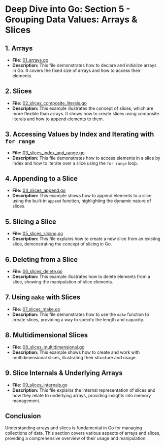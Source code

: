 # **Deep Dive into Go: Section 5 - Grouping Data Values: Arrays & Slices**

## **1. Arrays**
- **File:** [01_arrays.go](grouping_data_values_arrays_slices/01_arrays.go)  
- **Description:** This file demonstrates how to declare and initialize arrays in Go. It covers the fixed size of arrays and how to access their elements.

## **2. Slices**
- **File:** [02_slices_composite_literals.go](grouping_data_values_arrays_slices/02_slices_composite_literals.go)  
- **Description:** This example illustrates the concept of slices, which are more flexible than arrays. It shows how to create slices using composite literals and how to append elements to them.

## **3. Accessing Values by Index and Iterating with `for range`**
- **File:** [03_slices_index_and_range.go](grouping_data_values_arrays_slices/03_slices_index_and_range.go)  
- **Description:** This file demonstrates how to access elements in a slice by index and how to iterate over a slice using the `for range` loop.

## **4. Appending to a Slice**
- **File:** [04_slices_append.go](grouping_data_values_arrays_slices/04_slices_append.go)  
- **Description:** This example shows how to append elements to a slice using the built-in `append` function, highlighting the dynamic nature of slices.

## **5. Slicing a Slice**
- **File:** [05_slices_slicing.go](grouping_data_values_arrays_slices/05_slices_slicing.go)  
- **Description:** This file explains how to create a new slice from an existing slice, demonstrating the concept of slicing in Go.

## **6. Deleting from a Slice**
- **File:** [06_slices_delete.go](grouping_data_values_arrays_slices/06_slices_delete.go)  
- **Description:** This example illustrates how to delete elements from a slice, showing the manipulation of slice elements.

## **7. Using `make` with Slices**
- **File:** [07_slices_make.go](grouping_data_values_arrays_slices/07_slices_make.go)  
- **Description:** This file demonstrates how to use the `make` function to create slices, providing a way to specify the length and capacity.

## **8. Multidimensional Slices**
- **File:** [08_slices_multidimensional.go](grouping_data_values_arrays_slices/08_slices_multidimensional.go)  
- **Description:** This example shows how to create and work with multidimensional slices, illustrating their structure and usage.

## **9. Slice Internals & Underlying Arrays**
- **File:** [09_slices_internals.go](grouping_data_values_arrays_slices/09_slices_internals.go)  
- **Description:** This file explains the internal representation of slices and how they relate to underlying arrays, providing insights into memory management.

## **Conclusion**
Understanding arrays and slices is fundamental in Go for managing collections of data. This section covers various aspects of arrays and slices, providing a comprehensive overview of their usage and manipulation.